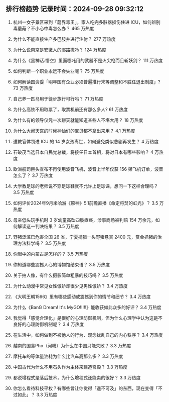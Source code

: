 
## 排行榜趋势 记录时间：2024-09-28 09:32:12
  
  1. 杭州一女子景区采到「蘑界毒王」，家人吃完多脏器损伤住进 ICU，如何辨别毒蘑菇？不小心中毒怎么办？ 465 万热度
    
  2. 为什么不能直接生产多巴胺并进行注射？ 277 万热度
    
  3. 为什么说南京是安徽人的耶路撒冷？ 124 万热度
    
  4. 为什么《黑神话:悟空》里面哪吒用的武器不是火尖枪而且斩妖剑？ 111 万热度
    
  5. 如何判断一个职业永远不会失业呢？ 75 万热度
    
  6. 如何解读国资委「明年国有企业必须普遍推行末等调整和不胜任退出制度」? 73 万热度
    
  7. 自己养一匹马用于徒步旅行可行吗？ 71 万热度
    
  8. 为什么高铁不用取票了，取票机前还有那么多人? 61 万热度
    
  9. 为什么有的领导仅凭一次聊天就能知道某些人不堪大用？ 18 万热度
    
  10. 为什么大闹天宫的时候神仙们的宝贝都不拿出来用？ 4.1 万热度
    
  11. 遭教官体罚进 ICU 的 14 岁女孩离世，如何避免类似悲剧再发生？ 4 万热度
    
  12. 石破茂当选日本自民党总裁，将接任日本首相，将对日本有哪些影响？ 4 万热度
    
  13. 欧洲航司巨头宣布不再使用波音飞机，波音上半年仅获 156 架飞机订单，波音怎么了？ 3.7 万热度
    
  14. 大学教足球的老师说不穿足球鞋就不允许上足球课，想问一下这样合理吗？ 3.5 万热度
    
  15. 如何评价2024年9月米哈游《原神》5.1前瞻直播《命定将焚的虹光》？ 3.5 万热度
    
  16. 母亲低头玩手机时 3 岁幼童高坠四肢瘫痪，涉事商场被判赔 154 万余元，如何解读这一判决结果？ 3.5 万热度
    
  17. 野猪泛滥已危害全国 26 省，宁夏捕猎一头野猪悬赏 2400 元，赏金抓猪的治理方法科学吗？ 3.5 万热度
    
  18. 你眼中的内蒙古是怎样的？ 3.5 万热度
    
  19. 你知道哪些震撼人心的博物馆结束语？ 3.5 万热度
    
  20. 关于拍人像，有什么摄影简单粗暴的技巧吗？ 3.5 万热度
    
  21. 为什么动漫中常见女性傲娇却很少见男性傲娇？ 3.4 万热度
    
  22. 《大明王朝1566》里有哪些感动或震撼到你的情节和细节？ 3.4 万热度
    
  23. 为什么《BanG Dream! It's MyGO!!!!!》能收获如此众多的好评？ 3.4 万热度
    
  24. 我觉得「感觉合理化」是很好的心理防御机制，但为什么心理学中认为这是不良好的心理防御机制呢？ 3.4 万热度
    
  25. 在生活中，如何做到不被他人的行为、观念扰乱自己的内心秩序？ 3.4 万热度
    
  26. 越南的国食Pho（河粉）为什么在中国只能失败？ 3.3 万热度
    
  27. 摩托车的等体量油耗为什么比汽车高那么多？ 3.3 万热度
    
  28. 中国古代为什么不用石头作为主体来建造宫殿？ 3.3 万热度
    
  29. 都说增程式是落后技术，为什么增程式还能卖的很好？ 3.3 万热度
    
  30. 你怎么看待科技平权？有哪些曾让你觉得「遥不可及」的东西，现在变得「不过如此」？ 3.3 万热度
    